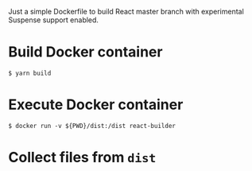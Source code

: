 Just a simple Dockerfile to build React master branch with experimental Suspense support enabled.

# Build Docker container

```shell
$ yarn build
```

# Execute Docker container

```shell
$ docker run -v ${PWD}/dist:/dist react-builder
```

# Collect files from `dist`
